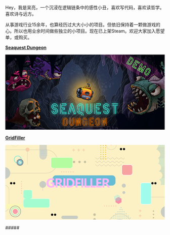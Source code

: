Hey，我是吴亮，一个沉浸在逻辑链条中的感性小丑，喜欢写代码，喜欢读哲学。喜欢诗与远方。

从事游戏行业15余年，也算经历过大大小小的项目。但依旧保持着一颗做游戏的心。所以也用业余时间做些独立的小项目。现在已上架Steam。欢迎大家加入愿望单，或购买。

[**Seaquest Dungeon**](https://store.steampowered.com/app/3157890/SeaQuestDungeon/)

![](/uploads/920x430-demo-形象图片.jpg)

[**GridFiller**](https://store.steampowered.com/app/3481670/GridFiller/)

![](/uploads/920x430-形象图片.png)

\#####